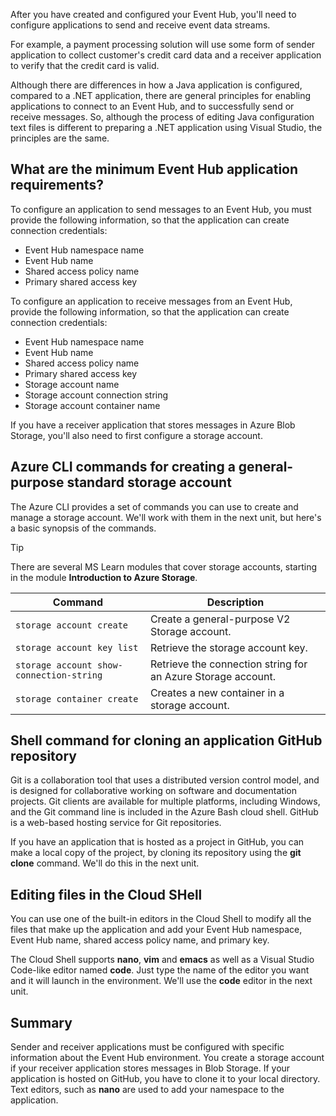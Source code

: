 After you have created and configured your Event Hub, you'll need to configure applications to send and receive event data streams.

For example, a payment processing solution will use some form of sender application to collect customer's credit card data and a receiver application to verify that the credit card is valid.

Although there are differences in how a Java application is configured, compared to a .NET application, there are general principles for enabling applications to connect to an Event Hub, and to successfully send or receive messages. So, although the process of editing Java configuration text files is different to preparing a .NET application using Visual Studio, the principles are the same.

## What are the minimum Event Hub application requirements?

To configure an application to send messages to an Event Hub, you must provide the following information, so that the application can create connection credentials:

- Event Hub namespace name
- Event Hub name
- Shared access policy name
- Primary shared access key

To configure an application to receive messages from an Event Hub, provide the following information, so that the application can create connection credentials:

- Event Hub namespace name
- Event Hub name
- Shared access policy name
- Primary shared access key
- Storage account name
- Storage account connection string
- Storage account container name

If you have a receiver application that stores messages in Azure Blob Storage, you'll also need to first configure a storage account.

## Azure CLI commands for creating a general-purpose standard storage account

The Azure CLI provides a set of commands you can use to create and manage a storage account. We'll work with them in the next unit, but here's a basic synopsis of the commands. 

> [!TIP]
> There are several MS Learn modules that cover storage accounts, starting in the module **Introduction to Azure Storage**.

| Command | Description |
|---------|-------------|
| `storage account create` | Create a general-purpose V2 Storage account. |
| `storage account key list` | Retrieve the storage account key. |
| `storage account show-connection-string` | Retrieve the connection string for an Azure Storage account. |
| `storage container create` | Creates a new container in a storage account. |

## Shell command for cloning an application GitHub repository

Git is a collaboration tool that uses a distributed version control model, and is designed for collaborative working on software and documentation projects. Git clients are available for multiple platforms, including Windows, and the Git command line is included in the Azure Bash cloud shell. GitHub is a web-based hosting service for Git repositories. 

If you have an application that is hosted as a project in GitHub, you can make a local copy of the project, by cloning its repository using the **git clone** command. We'll do this in the next unit.

## Editing files in the Cloud SHell

You can use one of the built-in editors in the Cloud Shell to modify all the files that make up the application and add your Event Hub namespace, Event Hub name, shared access policy name, and primary key. 

The Cloud Shell supports **nano**, **vim** and **emacs** as well as a Visual Studio Code-like editor named **code**. Just type the name of the editor you want and it will launch in the environment. We'll use the **code** editor in the next unit.

## Summary

Sender and receiver applications must be configured with specific information about the Event Hub environment. You create a storage account if your receiver application stores messages in Blob Storage. If your application is hosted on GitHub, you have to clone it to your local directory. Text editors, such as **nano** are used to add your namespace to the application.